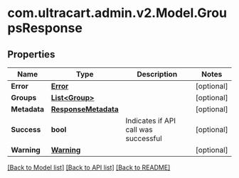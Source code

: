 
# com.ultracart.admin.v2.Model.GroupsResponse

## Properties

Name | Type | Description | Notes
------------ | ------------- | ------------- | -------------
**Error** | [**Error**](Error.md) |  | [optional] 
**Groups** | [**List&lt;Group&gt;**](Group.md) |  | [optional] 
**Metadata** | [**ResponseMetadata**](ResponseMetadata.md) |  | [optional] 
**Success** | **bool** | Indicates if API call was successful | [optional] 
**Warning** | [**Warning**](Warning.md) |  | [optional] 

[[Back to Model list]](../README.md#documentation-for-models)
[[Back to API list]](../README.md#documentation-for-api-endpoints)
[[Back to README]](../README.md)

